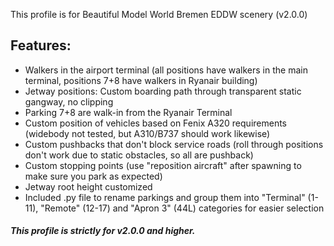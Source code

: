 <!--- Licensed Under: CC BY-NC 4.0 --->

This profile is for Beautiful Model World Bremen EDDW scenery (v2.0.0)

## Features:
- Walkers in the airport terminal (all positions have walkers in the main terminal, positions 7+8 have walkers in Ryanair building)
- Jetway positions: Custom boarding path through transparent static gangway, no clipping
- Parking 7+8 are walk-in from the Ryanair Terminal
- Custom position of vehicles based on Fenix A320 requirements (widebody not tested, but A310/B737 should work likewise)
- Custom pushbacks that don't block service roads (roll through positions don't work due to static obstacles, so all are pushback)
- Custom stopping points (use "reposition aircraft" after spawning to make sure you park as expected)
- Jetway root height customized
- Included .py file to rename parkings and group them into "Terminal" (1-11), "Remote" (12-17) and "Apron 3" (44L) categories for easier selection

##### This profile is strictly for v2.0.0 and higher.